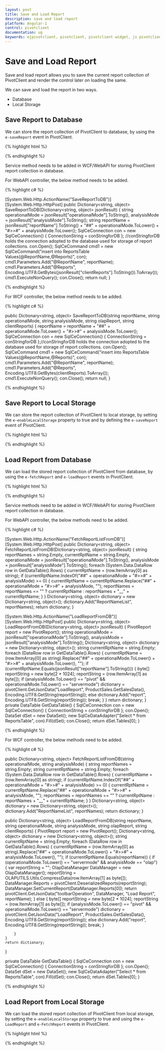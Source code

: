 ```yaml
---
layout: post
title: Save and Load Report
description: save and load report
platform: Angular-1
control: pivotclient
documentation: ug
keywords: ejpivotclient, pivotclient, pivotclient widget, js pivotclient 
---
```


# Save and Load Report

Save and load report allows you to save the current report collection of PivotClient and render the control later on loading the same.

We can save and load the report in two ways.

* Database
* Local Storage

## Save Report to Database

We can store the report collection of PivotClient to database, by using the `e-saveReport` event in PivotClient.

{% highlight html %}

<div ng-controller="PivotClientCtrl">
    <div id="PivotClient1" ej-pivotclient e-saveReport="saveReportSettings" />
</div>
<script>
    angular.module('PivotClientApp', ['ejangular']).controller('PivotClientCtrl', function ($scope) {
            //..
            $scope.saveReportSettings = function(args){
                if(args.saveReportSettings)
                    return args.saveReportSetting.url = "/Olap.svc";
            };
    });
</script>

{% endhighlight %}

Service method needs to be added in WCF/WebAPI for storing PivotClient report collection in database.

For WebAPI controller, the below method needs to be added.

{% highlight c# %}

[System.Web.Http.ActionName("SaveReportToDB")]
[System.Web.Http.HttpPost]
public Dictionary<string, object> SaveReportToDB(Dictionary<string, object> jsonResult)
{
    string operationalMode = jsonResult["operationalMode"].ToString(), analysisMode = jsonResult["analysisMode"].ToString();
    string reportName = jsonResult["reportName"].ToString() + "##" + operationalMode.ToLower() + "#>>#" + analysisMode.ToLower();
    SqlCeConnection con = new SqlCeConnection() { ConnectionString = conStringforDB }; //conStringforDB holds the connection adopted to the database used for storage of report collections.
    con.Open();
    SqlCeCommand cmd1 = new SqlCeCommand("insert into ReportsTable Values(@ReportName,@Reports)", con);
    cmd1.Parameters.Add("@ReportName", reportName);
    cmd1.Parameters.Add("@Reports", Encoding.UTF8.GetBytes(jsonResult["clientReports"].ToString()).ToArray());
    cmd1.ExecuteNonQuery();
    con.Close();
    return null;
}

{% endhighlight %}

For WCF controller, the below method needs to be added.

{% highlight c# %}

public Dictionary<string, object> SaveReportToDB(string reportName, string operationalMode, string analysisMode, string olapReport, string clientReports)
{
    reportName = reportName + "##" + operationalMode.ToLower() + "#>>#" + analysisMode.ToLower();
    SqlCeConnection con = new SqlCeConnection() { ConnectionString = conStringforDB };//conStringforDB holds the connection adopted to the database used for storage of report collections.
    con.Open();
    SqlCeCommand cmd1 = new SqlCeCommand("insert into ReportsTable Values(@ReportName,@Reports)", con);
    cmd1.Parameters.Add("@ReportName", reportName);
    cmd1.Parameters.Add("@Reports", Encoding.UTF8.GetBytes(clientReports).ToArray());
    cmd1.ExecuteNonQuery();
    con.Close();
    return null;
}

{% endhighlight %}

## Save Report to Local Storage

We can store the report collection of PivotClient to local storage, by setting the `e-enableLocalStorage` property to true and by defining the `e-saveReport` event of PivotClient.

{% highlight html %}

<div ng-controller="PivotClientCtrl">
    <div id="PivotClient1" ej-pivotclient e-enableLocalStorage="true" e-saveReport="saveReportSettings" />
</div>
<script>
    angular.module('PivotClientApp', ['ejangular']).controller('PivotClientCtrl', function ($scope) {
            //..
            $scope.saveReportSettings = function(args){
                    var reportCollection = [];
                    if ((localStorage.pivotClientRPTCollection != "" && !ej.isNullOrUndefined(localStorage.pivotClientRPTCollection))) {
                        reportCollection = JSON.parse(localStorage.pivotClientRPTCollection);
                    }
                    if(args.saveReportSettings) {
                        reportCollection.push(({ reportName: args.saveReportSetting.reportName, reportCol: args.saveReportSetting.reportCollection }));
                        localStorage.pivotClientRPTCollection = JSON.stringify(reportCollection);
                    }
            };
    });
</script>

{% endhighlight %}

## Load Report from Database

We can load the stored report collection of PivotClient from database, by using the `e-fetchReport` and `e-loadReport` events in PivotClient.

{% highlight html %}

<div ng-controller="PivotClientCtrl">
    <div id="PivotClient1" ej-pivotclient e-loadReport="reportSettings" e-fetchReport="reportSettings" />
</div>
<script>
    angular.module('PivotClientApp', ['ejangular']).controller('PivotClientCtrl', function ($scope) {
            //..
            $scope.reportSettings = function(args){
                    if (args.fetchReportSetting)
                        return args.fetchReportSetting.url = "../wcf/OlapClientService.svc";
                    else if (args.loadReportSetting)
                        return args.loadReportSetting.url = "../wcf/OlapClientService.svc";
            };
    });
</script>

{% endhighlight %}

Service methods need to be added in WCF/WebAPI for storing PivotClient report collection in database.

For WebAPI controller, the below methods need to be added.

{% highlight c# %}

[System.Web.Http.ActionName("FetchReportListFromDB")]
[System.Web.Http.HttpPost]
public Dictionary<string, object> FetchReportListFromDB(Dictionary<string, object> jsonResult)
{
    string reportNames = string.Empty, currentRptName = string.Empty, operationalMode = jsonResult["operationalMode"].ToString(), analysisMode = jsonResult["analysisMode"].ToString();
    foreach (System.Data.DataRow row in GetDataTable().Rows)
    {
        currentRptName = (row.ItemArray[0] as string);
        if (currentRptName.IndexOf("##" + operationalMode + "#>>#" + analysisMode) >= 0)
        {
            currentRptName = currentRptName.Replace("##" + operationalMode + "#>>#" + analysisMode, "");
            reportNames = reportNames == "" ? currentRptName : reportNames + "__" + currentRptName;
        }
    }
    Dictionary<string, object> dictionary = new Dictionary<string, object>();
    dictionary.Add("ReportNameList", reportNames);
    return dictionary;
}

[System.Web.Http.ActionName("LoadReportFromDB")]
[System.Web.Http.HttpPost]
public Dictionary<string, object> LoadReportFromDB(Dictionary<string, object> jsonResult)
{
    PivotReport report = new PivotReport();
    string operationalMode = jsonResult["operationalMode"].ToString(), analysisMode = jsonResult["analysisMode"].ToString();
    Dictionary<string, object> dictionary = new Dictionary<string, object>();
    string currentRptName = string.Empty;
    foreach (DataRow row in GetDataTable().Rows)
    {
        currentRptName = (row.ItemArray[0] as string).Replace("##" + operationalMode.ToLower() + "#>>#" + analysisMode.ToLower(), "");
        if (currentRptName.Equals(jsonResult["reportName"].ToString()))
        {
            byte[] reportString = new byte[2 * 1024];
            reportString = (row.ItemArray[1] as byte[]);
            if (analysisMode.ToLower() == "pivot" && operationalMode.ToLower() == "servermode")
                dictionary = pivotClient.GetJsonData("LoadReport", ProductSales.GetSalesData(), Encoding.UTF8.GetString(reportString));
            else
                dictionary.Add("report", Encoding.UTF8.GetString(reportString));
            break;
        }
    }
    return dictionary;
}
private DataTable GetDataTable()
{
    SqlCeConnection con = new SqlCeConnection() { ConnectionString = conStringforDB };
    con.Open();
    DataSet dSet = new DataSet();
    new SqlCeDataAdapter("Select * from ReportsTable", con).Fill(dSet);
    con.Close();
    return dSet.Tables[0];
}

{% endhighlight %}

For WCF controller, the below methods need to be added.

{% highlight c# %}

public Dictionary<string, object> FetchReportListFromDB(string operationalMode, string analysisMode)
{
    string reportNames = string.Empty;
    string currentRptName = string.Empty;
    foreach (System.Data.DataRow row in GetDataTable().Rows)
    {
        currentRptName = (row.ItemArray[0] as string);
        if (currentRptName.IndexOf("##" + operationalMode + "#>>#" + analysisMode) >= 0)
        {
            currentRptName = currentRptName.Replace("##" + operationalMode + "#>>#" + analysisMode, "");
            reportNames = reportNames == "" ? currentRptName : reportNames + "__" + currentRptName;
        }
    }
    Dictionary<string, object> dictionary = new Dictionary<string, object>();
    dictionary.Add("ReportNameList", reportNames);
    return dictionary;
}

public Dictionary<string, object> LoadReportFromDB(string reportName, string operationalMode, string analysisMode, string olapReport, string clientReports)
{
    PivotReport report = new PivotReport();
    Dictionary<string, object> dictionary = new Dictionary<string, object>();
    string currentRptName = string.Empty;
    foreach (DataRow row in GetDataTable().Rows)
    {
        currentRptName = (row.ItemArray[0] as string).Replace("##" + operationalMode.ToLower() + "#>>#" + analysisMode.ToLower(), "");
        if (currentRptName.Equals(reportName))
        {
            if (operationalMode.ToLower() == "servermode" && analysisMode == "olap")
            {
                var reportString = "";
                OlapDataManager DataManager = new OlapDataManager();
                reportString = OLAPUTILS.Utils.CompressData(row.ItemArray[1] as byte[]);
                DataManager.Reports = pivotClient.DeserializedReports(reportString);
                DataManager.SetCurrentReport(DataManager.Reports[0]);
                return pivotClient.GetJsonData("toolbarOperation", DataManager, "Load Report", reportName);
            }
            else
            {
                byte[] reportString = new byte[2 * 1024];
                reportString = (row.ItemArray[1] as byte[]);
                if (analysisMode.ToLower() == "pivot" && operationalMode.ToLower() == "servermode")
                    dictionary = pivotClient.GetJsonData("LoadReport", ProductSales.GetSalesData(), Encoding.UTF8.GetString(reportString));
                else
                    dictionary.Add("report", Encoding.UTF8.GetString(reportString));
                break;
            }

        }
    }
    return dictionary;
}

private DataTable GetDataTable()
{
    SqlCeConnection con = new SqlCeConnection() { ConnectionString = conStringforDB };
    con.Open();
    DataSet dSet = new DataSet();
    new SqlCeDataAdapter("Select * from ReportsTable", con).Fill(dSet);
    con.Close();
    return dSet.Tables[0];
}

{% endhighlight %}

## Load Report from Local Storage

We can load the stored report collection of PivotClient from local storage, by setting the `e-enableLocalStorage` property to true and using the `e-LoadReport` and `e-FetchReport` events in PivotClient.

{% highlight html %}

<div ng-controller="PivotClientCtrl">
    <div id="PivotClient1" ej-pivotclient e-enableLocalStorage="true" e-loadReport="reportSettings" e-fetchReport="reportSettings" />
</div>
<script>
    angular.module('PivotClientApp', ['ejangular']).controller('PivotClientCtrl', function ($scope) {
            //..
            $scope.reportSettings = function(args){
                    var reportCollection = [];
                    if ((localStorage.pivotClientRPTCollection != "" && !ej.isNullOrUndefined(localStorage.pivotClientRPTCollection))) {
                        reportCollection = JSON.parse(localStorage.pivotClientRPTCollection);
                    }
                    if (args.fetchReportSetting) 
                        args.fetchReportSetting.reportList = $.map(reportCollection, function (item, index) { return item.reportName; }).join("__");
                    else if (args.loadReportSetting) 
                        args.loadReportSetting.reportCollection = $.map(reportCollection, function (item, index) { if (item.reportName == args.loadReportSetting.selectedReport) return item.reportCol; });
            };
    });
</script>

{% endhighlight %}